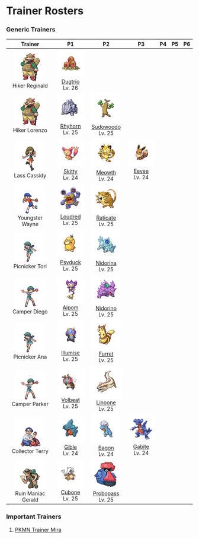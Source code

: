 # Trainer Rosters

### Generic Trainers

| Trainer | P1 | P2 | P3 | P4 | P5 | P6 |
|:-------:|:--:|:--:|:--:|:--:|:--:|:--:|
| ![Hiker Reginald](../../assets/trainers/hiker.png "Hiker Reginald")<br>Hiker Reginald | ![Dugtrio](../../assets/sprites/dugtrio/front.gif "Dugtrio")<br>[Dugtrio](../../pokemon/dugtrio.md/)<br>Lv. 26 |
| ![Hiker Lorenzo](../../assets/trainers/hiker.png "Hiker Lorenzo")<br>Hiker Lorenzo | ![Rhyhorn](../../assets/sprites/rhyhorn/front.gif "Rhyhorn")<br>[Rhyhorn](../../pokemon/rhyhorn.md/)<br>Lv. 25 | ![Sudowoodo](../../assets/sprites/sudowoodo/front.gif "Sudowoodo")<br>[Sudowoodo](../../pokemon/sudowoodo.md/)<br>Lv. 25 |
| ![Lass Cassidy](../../assets/trainers/lass.png "Lass Cassidy")<br>Lass Cassidy | ![Skitty](../../assets/sprites/skitty/front.gif "Skitty")<br>[Skitty](../../pokemon/skitty.md/)<br>Lv. 24 | ![Meowth](../../assets/sprites/meowth/front.gif "Meowth")<br>[Meowth](../../pokemon/meowth.md/)<br>Lv. 24 | ![Eevee](../../assets/sprites/eevee/front.gif "Eevee")<br>[Eevee](../../pokemon/eevee.md/)<br>Lv. 24 |
| ![Youngster Wayne](../../assets/trainers/youngster.png "Youngster Wayne")<br>Youngster Wayne | ![Loudred](../../assets/sprites/loudred/front.gif "Loudred")<br>[Loudred](../../pokemon/loudred.md/)<br>Lv. 25 | ![Raticate](../../assets/sprites/raticate/front.gif "Raticate")<br>[Raticate](../../pokemon/raticate.md/)<br>Lv. 25 |
| ![Picnicker Tori](../../assets/trainers/picnicker.png "Picnicker Tori")<br>Picnicker Tori | ![Psyduck](../../assets/sprites/psyduck/front.gif "Psyduck")<br>[Psyduck](../../pokemon/psyduck.md/)<br>Lv. 25 | ![Nidorina](../../assets/sprites/nidorina/front.gif "Nidorina")<br>[Nidorina](../../pokemon/nidorina.md/)<br>Lv. 25 |
| ![Camper Diego](../../assets/trainers/camper.png "Camper Diego")<br>Camper Diego | ![Aipom](../../assets/sprites/aipom/front.gif "Aipom")<br>[Aipom](../../pokemon/aipom.md/)<br>Lv. 25 | ![Nidorino](../../assets/sprites/nidorino/front.gif "Nidorino")<br>[Nidorino](../../pokemon/nidorino.md/)<br>Lv. 25 |
| ![Picnicker Ana](../../assets/trainers/picnicker.png "Picnicker Ana")<br>Picnicker Ana | ![Illumise](../../assets/sprites/illumise/front.gif "Illumise")<br>[Illumise](../../pokemon/illumise.md/)<br>Lv. 25 | ![Furret](../../assets/sprites/furret/front.gif "Furret")<br>[Furret](../../pokemon/furret.md/)<br>Lv. 25 |
| ![Camper Parker](../../assets/trainers/camper.png "Camper Parker")<br>Camper Parker | ![Volbeat](../../assets/sprites/volbeat/front.gif "Volbeat")<br>[Volbeat](../../pokemon/volbeat.md/)<br>Lv. 25 | ![Linoone](../../assets/sprites/linoone/front.gif "Linoone")<br>[Linoone](../../pokemon/linoone.md/)<br>Lv. 25 |
| ![Collector Terry](../../assets/trainers/collector.png "Collector Terry")<br>Collector Terry | ![Gible](../../assets/sprites/gible/front.gif "Gible")<br>[Gible](../../pokemon/gible.md/)<br>Lv. 24 | ![Bagon](../../assets/sprites/bagon/front.gif "Bagon")<br>[Bagon](../../pokemon/bagon.md/)<br>Lv. 24 | ![Gabite](../../assets/sprites/gabite/front.gif "Gabite")<br>[Gabite](../../pokemon/gabite.md/)<br>Lv. 24 |
| ![Ruin Maniac Gerald](../../assets/trainers/ruin_maniac.png "Ruin Maniac Gerald")<br>Ruin Maniac Gerald | ![Cubone](../../assets/sprites/cubone/front.gif "Cubone")<br>[Cubone](../../pokemon/cubone.md/)<br>Lv. 25 | ![Probopass](../../assets/sprites/probopass/front.gif "Probopass")<br>[Probopass](../../pokemon/probopass.md/)<br>Lv. 25 |


### Important Trainers

1. [PKMN Trainer Mira](important_trainers.md#pkmn-trainer-mira)

